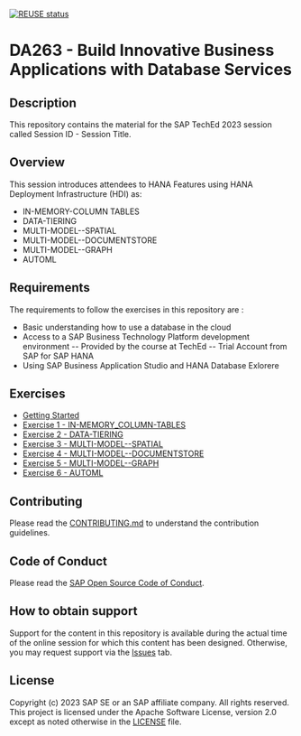 [![REUSE status](https://api.reuse.software/badge/github.com/SAP-samples/teched2023-DA263)](https://api.reuse.software/info/github.com/SAP-samples/teched2023-DA263)

# DA263 - Build Innovative Business Applications with Database Services

## Description

This repository contains the material for the SAP TechEd 2023 session called Session ID - Session Title.  

## Overview

This session introduces attendees to HANA Features using HANA Deployment Infrastructure (HDI) as:

- IN-MEMORY-COLUMN TABLES
- DATA-TIERING
- MULTI-MODEL--SPATIAL
- MULTI-MODEL--DOCUMENTSTORE
- MULTI-MODEL--GRAPH
- AUTOML

## Requirements

The requirements to follow the exercises in this repository are :

- Basic understanding how to use a database in the cloud
- Access to a SAP Business Technology Platform development environment
-- Provided by the course at TechEd
-- Trial Account from SAP for SAP HANA
- Using SAP Business Application Studio and HANA Database Exlorere

## Exercises

- [Getting Started](Exercises_Content/9_0_HC_Intro/)
- [Exercise 1 - IN-MEMORY_COLUMN-TABLES](Exercises_Content/9_1_HC_HanaTables)
- [Exercise 2 - DATA-TIERING](Exercises_Content/9_2_HC_DataTiering)
- [Exercise 3 - MULTI-MODEL--SPATIAL](Exercises_Content/9_3_HC_Spatial)
- [Exercise 4 - MULTI-MODEL--DOCUMENTSTORE](Exercises_Content/9_4_HC_DocumentStore)
- [Exercise 5 - MULTI-MODEL--GRAPH](Exercises_Content/9_1_HC_Graph)
- [Exercise 6 - AUTOML](Exercises_Content/9_1_HC_AutoML)

## Contributing

Please read the [CONTRIBUTING.md](./CONTRIBUTING.md) to understand the contribution guidelines.

## Code of Conduct

Please read the [SAP Open Source Code of Conduct](https://github.com/SAP-samples/.github/blob/main/CODE_OF_CONDUCT.md).

## How to obtain support

Support for the content in this repository is available during the actual time of the online session for which this content has been designed. Otherwise, you may request support via the [Issues](../../issues) tab.

## License

Copyright (c) 2023 SAP SE or an SAP affiliate company. All rights reserved. This project is licensed under the Apache Software License, version 2.0 except as noted otherwise in the [LICENSE](LICENSES/Apache-2.0.txt) file.
